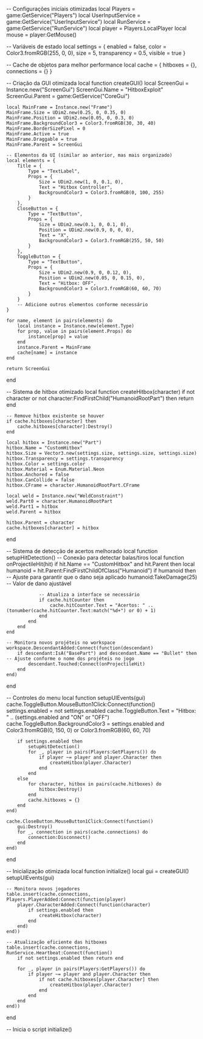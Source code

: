 -- Configurações iniciais otimizadas
local Players = game:GetService("Players")
local UserInputService = game:GetService("UserInputService")
local RunService = game:GetService("RunService")
local player = Players.LocalPlayer
local mouse = player:GetMouse()

-- Variáveis de estado
local settings = {
    enabled = false,
    color = Color3.fromRGB(255, 0, 0),
    size = 5,
    transparency = 0.5,
    visible = true
}

-- Cache de objetos para melhor performance
local cache = {
    hitboxes = {},
    connections = {}
}

-- Criação da GUI otimizada
local function createGUI()
    local ScreenGui = Instance.new("ScreenGui")
    ScreenGui.Name = "HitboxExploit"
    ScreenGui.Parent = game:GetService("CoreGui")

    local MainFrame = Instance.new("Frame")
    MainFrame.Size = UDim2.new(0.25, 0, 0.35, 0)
    MainFrame.Position = UDim2.new(0.05, 0, 0.3, 0)
    MainFrame.BackgroundColor3 = Color3.fromRGB(30, 30, 40)
    MainFrame.BorderSizePixel = 0
    MainFrame.Active = true
    MainFrame.Draggable = true
    MainFrame.Parent = ScreenGui

    -- Elementos da UI (similar ao anterior, mas mais organizado)
    local elements = {
        Title = {
            Type = "TextLabel",
            Props = {
                Size = UDim2.new(1, 0, 0.1, 0),
                Text = "Hitbox Controller",
                BackgroundColor3 = Color3.fromRGB(0, 100, 255)
            }
        },
        CloseButton = {
            Type = "TextButton",
            Props = {
                Size = UDim2.new(0.1, 0, 0.1, 0),
                Position = UDim2.new(0.9, 0, 0, 0),
                Text = "X",
                BackgroundColor3 = Color3.fromRGB(255, 50, 50)
            }
        },
        ToggleButton = {
            Type = "TextButton",
            Props = {
                Size = UDim2.new(0.9, 0, 0.12, 0),
                Position = UDim2.new(0.05, 0, 0.15, 0),
                Text = "Hitbox: OFF",
                BackgroundColor3 = Color3.fromRGB(60, 60, 70)
            }
        }
        -- Adicione outros elementos conforme necessário
    }

    for name, element in pairs(elements) do
        local instance = Instance.new(element.Type)
        for prop, value in pairs(element.Props) do
            instance[prop] = value
        end
        instance.Parent = MainFrame
        cache[name] = instance
    end

    return ScreenGui
end

-- Sistema de hitbox otimizado
local function createHitbox(character)
    if not character or not character:FindFirstChild("HumanoidRootPart") then return end
    
    -- Remove hitbox existente se houver
    if cache.hitboxes[character] then
        cache.hitboxes[character]:Destroy()
    end

    local hitbox = Instance.new("Part")
    hitbox.Name = "CustomHitbox"
    hitbox.Size = Vector3.new(settings.size, settings.size, settings.size)
    hitbox.Transparency = settings.transparency
    hitbox.Color = settings.color
    hitbox.Material = Enum.Material.Neon
    hitbox.Anchored = false
    hitbox.CanCollide = false
    hitbox.CFrame = character.HumanoidRootPart.CFrame

    local weld = Instance.new("WeldConstraint")
    weld.Part0 = character.HumanoidRootPart
    weld.Part1 = hitbox
    weld.Parent = hitbox

    hitbox.Parent = character
    cache.hitboxes[character] = hitbox
end

-- Sistema de detecção de acertos melhorado
local function setupHitDetection()
    -- Conexão para detectar balas/tiros
    local function onProjectileHit(hit)
        if hit.Name == "CustomHitbox" and hit.Parent then
            local humanoid = hit.Parent:FindFirstChildOfClass("Humanoid")
            if humanoid then
                -- Ajuste para garantir que o dano seja aplicado
                humanoid:TakeDamage(25) -- Valor de dano ajustável
                
                -- Atualiza a interface se necessário
                if cache.hitCounter then
                    cache.hitCounter.Text = "Acertos: " .. (tonumber(cache.hitCounter.Text:match("%d+") or 0) + 1)
                end
            end
        end
    end

    -- Monitora novos projéteis no workspace
    workspace.DescendantAdded:Connect(function(descendant)
        if descendant:IsA("BasePart") and descendant.Name == "Bullet" then -- Ajuste conforme o nome dos projéteis no jogo
            descendant.Touched:Connect(onProjectileHit)
        end
    end)
end

-- Controles do menu
local function setupUIEvents(gui)
    cache.ToggleButton.MouseButton1Click:Connect(function()
        settings.enabled = not settings.enabled
        cache.ToggleButton.Text = "Hitbox: " .. (settings.enabled and "ON" or "OFF")
        cache.ToggleButton.BackgroundColor3 = settings.enabled and Color3.fromRGB(0, 150, 0) or Color3.fromRGB(60, 60, 70)
        
        if settings.enabled then
            setupHitDetection()
            for _, player in pairs(Players:GetPlayers()) do
                if player ~= player and player.Character then
                    createHitbox(player.Character)
                end
            end
        else
            for character, hitbox in pairs(cache.hitboxes) do
                hitbox:Destroy()
            end
            cache.hitboxes = {}
        end
    end)

    cache.CloseButton.MouseButton1Click:Connect(function()
        gui:Destroy()
        for _, connection in pairs(cache.connections) do
            connection:Disconnect()
        end
    end)
end

-- Inicialização otimizada
local function initialize()
    local gui = createGUI()
    setupUIEvents(gui)
    
    -- Monitora novos jogadores
    table.insert(cache.connections, Players.PlayerAdded:Connect(function(player)
        player.CharacterAdded:Connect(function(character)
            if settings.enabled then
                createHitbox(character)
            end
        end)
    end))

    -- Atualização eficiente das hitboxes
    table.insert(cache.connections, RunService.Heartbeat:Connect(function()
        if not settings.enabled then return end
        
        for _, player in pairs(Players:GetPlayers()) do
            if player ~= player and player.Character then
                if not cache.hitboxes[player.Character] then
                    createHitbox(player.Character)
                end
            end
        end
    end))
end

-- Inicia o script
initialize()
